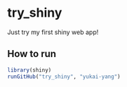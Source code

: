 # try_shiny
Just try my first shiny web app!


How to run
----------

``` r
library(shiny)
runGitHub("try_shiny", "yukai-yang")
```

